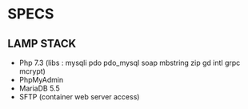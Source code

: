 # SPECS 
## LAMP STACK
- Php 7.3 (libs :  mysqli pdo pdo_mysql soap mbstring zip gd intl grpc mcrypt)
- PhpMyAdmin
- MariaDB 5.5
- SFTP (container web server access)
